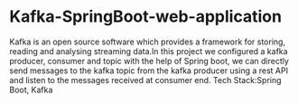 # Kafka-SpringBoot-web-application
Kafka is an open source software which provides a framework for storing, reading and analysing streaming data.In this project we configured a kafka producer, consumer and topic with the help of Spring boot, we can directly send messages to the kafka topic from the kafka producer using a rest API and listen to the messages received at consumer end.
Tech Stack:Spring Boot, Kafka
